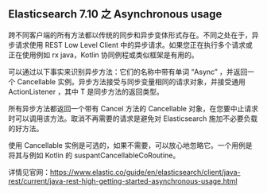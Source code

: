 ## Elasticsearch 7.10 之 Asynchronous usage

跨不同客户端的所有方法都以传统的同步和异步变体形式存在。不同之处在于，异步请求使用 REST Low Level Client 中的异步请求。如果您正在执行多个请求或正在使用例如 rx java，Kotlin 协同例程或类似框架是有用的。

可以通过以下事实来识别异步方法：它们的名称中带有单词 “Async” ，并返回一个 Cancellable 实例。异步方法接受与同步变量相同的请求对象，并接受通用 ActionListener<T> ，其中 T 是同步方法的返回类型。

所有异步方法都返回一个带有 Cancel 方法的 Cancellable 对象，在您要中止请求时可以调用该方法。取消不再需要的请求是避免对 Elasticsearch 施加不必要负载的好方法。

使用 Cancellable 实例是可选的，如果不需要，可以放心地忽略它。一个用例是将其与例如 Kotlin 的 suspantCancellableCoRoutine。

详情见官网：https://www.elastic.co/guide/en/elasticsearch/client/java-rest/current/java-rest-high-getting-started-asynchronous-usage.html
